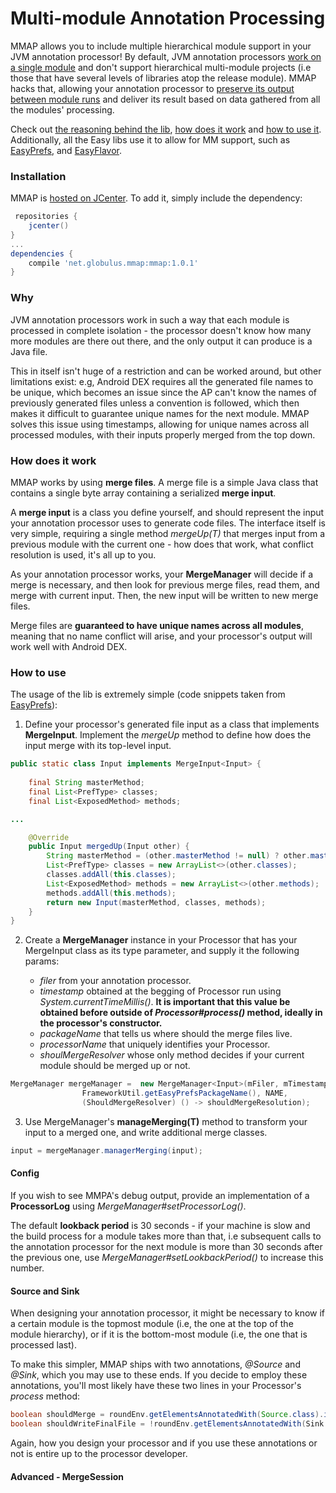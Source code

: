 # Multi-module Annotation Processing

MMAP allows you to include multiple hierarchical module support in your JVM annotation processor! By default, JVM annotation processors [work on a single module](#why) and don't support hierarchical multi-module projects (i.e those that have several levels of libraries atop the release module). MMAP hacks that, allowing your annotation processor to [preserve its output between module runs](#how-does-it-work) and deliver its result based on data gathered from all the modules' processing.

Check out [the reasoning behind the lib](#why), [how does it work](#how-does-it-work) and [how to use it](#how-to-use). Additionally, all the Easy libs use it to allow for MM support, such as [EasyPrefs](https://github.com/globulus/EasyPrefs), and [EasyFlavor](https://github.com/globulus/easyflavor).

### Installation

MMAP is [hosted on JCenter](https://bintray.com/beta/#/gordan-glavas/mmap/net.globulus.mmap). To add it, simply include the dependency:

```gradle
 repositories {
    jcenter()
}
...
dependencies {
    compile 'net.globulus.mmap:mmap:1.0.1'
}
```

### Why

JVM annotation processors work in such a way that each module is processed in complete isolation - the processor doesn't know how many more modules are there out there, and the only output it can produce is a Java file.

This in itself isn't huge of a restriction and can be worked around, but other limitations exist: e.g, Android DEX requires all the generated file names to be unique, which becomes an issue since the AP can't know the names of previously generated files unless a convention is followed, which then makes it difficult to guarantee unique names for the next module. MMAP solves this issue using timestamps, allowing for unique names across all processed modules, with their inputs properly merged from the top down.

### How does it work

MMAP works by using **merge files**. A merge file is a simple Java class that contains a single byte array containing a serialized **merge input**.

A **merge input** is a class you define yourself, and should represent the input your annotation processor uses to generate code files. The interface itself is very simple, requiring a single method *mergeUp(T)* that merges input from a previous module with the current one - how does that work, what conflict resolution is used, it's all up to you.

As your annotation processor works, your **MergeManager** will decide if a merge is necessary, and then look for previous merge files, read them, and merge with current input. Then, the new input will be written to new merge files.

Merge files are **guaranteed to have unique names across all modules**, meaning that no name conflict will arise, and your processor's output will work well with Android DEX.

### How to use

The usage of the lib is extremely simple (code snippets taken from [EasyPrefs](https://github.com/globulus/EasyPrefs)):

1. Define your processor's generated file input as a class that implements **MergeInput**. Implement the *mergeUp* method to define how does the input merge with its top-level input.

```java
public static class Input implements MergeInput<Input> {
    
    final String masterMethod;
    final List<PrefType> classes;
    final List<ExposedMethod> methods;

...

    @Override
    public Input mergedUp(Input other) {
        String masterMethod = (other.masterMethod != null) ? other.masterMethod : this.masterMethod;
        List<PrefType> classes = new ArrayList<>(other.classes);
        classes.addAll(this.classes);
        List<ExposedMethod> methods = new ArrayList<>(other.methods);
        methods.addAll(this.methods);
        return new Input(masterMethod, classes, methods);
    }
}
```

2. Create a **MergeManager** instance in your Processor that has your MergeInput class as its type parameter, and supply it the following params:

    * *filer* from your annotation processor.
    * *timestamp* obtained at the begging of Processor run using *System.currentTimeMillis()*. **It is important that this value be obtained before outside of *Processor#process()* method, ideally in the processor's constructor.**
    * *packageName* that tells us where should the merge files live.
    * *processorName* that uniquely identifies your Processor.
    * *shoulMergeResolver* whose only method decides if your current module should be merged up or not.
    
```java
MergeManager mergeManager =  new MergeManager<Input>(mFiler, mTimestamp,
                FrameworkUtil.getEasyPrefsPackageName(), NAME,
                (ShouldMergeResolver) () -> shouldMergeResolution);
```
    
3. Use MergeManager's **manageMerging(T)** method to transform your input to a merged one, and write additional merge classes.

```java
input = mergeManager.managerMerging(input);
```

#### Config

If you wish to see MMPA's debug output, provide an implementation of a **ProcessorLog** using *MergeManager#setProcessorLog()*.

The default **lookback period** is 30 seconds - if your machine is slow and the build process for a module takes more than that, i.e subsequent calls to the annotation processor for the next module is more than 30 seconds after the previous one, use *MergeManager#setLookbackPeriod()* to increase this number.

#### Source and Sink

When designing your annotation processor, it might be necessary to know if a certain module is the topmost module (i.e, the one at the top of the module hierarchy), or if it is the bottom-most module (i.e, the one that is processed last).

To make this simpler, MMAP ships with two annotations, *@Source* and *@Sink*, which you may use to these ends. If you decide to employ these annotations, you'll most likely have these two lines in your Processor's *process* method:

 ```java
boolean shouldMerge = roundEnv.getElementsAnnotatedWith(Source.class).isEmpty();
boolean shouldWriteFinalFile = !roundEnv.getElementsAnnotatedWith(Sink.class).isEmpty();
```

Again, how you design your processor and if you use these annotations or not is entire up to the processor developer.

#### Advanced - MergeSession

